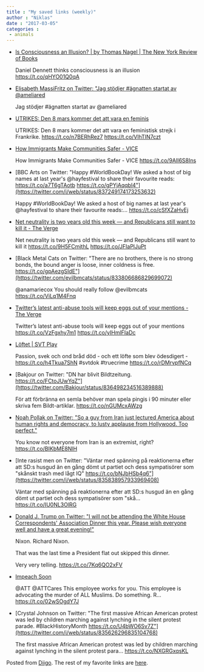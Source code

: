 ```yaml
---
title : "My saved links (weekly)"
author : "Niklas"
date : "2017-03-05"
categories : 
 - animals
---
```


- [Is Consciousness an Illusion? | by Thomas Nagel | The New York Review of Books](http://www.nybooks.com/articles/2017/03/09/is-consciousness-an-illusion-dennett-evolution/?utm_content=buffer0ee9b&utm_medium=social&utm_source=twitter.com&utm_campaign=buffer)
    
    Daniel Dennett thinks consciousness is an illusion https://t.co/qHYO01Q0qA
    
- [Elisabeth MassiFritz on Twitter: "Jag stödjer #ägnatten startat av @ameliared](https://twitter.com/i/web/status/837655514951614464)
    
    Jag stödjer #ägnatten startat av @ameliared
    
    
- [UTRIKES: Den 8 mars kommer det att vara en feminis](https://feministisktperspektiv.se/2017/03/03/8mars-strejk-och-protester-i-frankrike-och-globalt/)
    
    UTRIKES: Den 8 mars kommer det att vara en feministisk strejk i Frankrike. https://t.co/n7BERhRez7 https://t.co/VlhTIN7czt
    
- [How Immigrants Make Communities Safer - VICE](https://www.vice.com/en_us/article/how-immigrants-make-communities-safer?utm_content=bufferc0547&utm_medium=social&utm_source=twitter.com&utm_campaign=buffer)
    
    How Immigrants Make Communities Safer - VICE https://t.co/9AIl6S8Ins
    
- [BBC Arts on Twitter: "Happy #WorldBookDay! We asked a host of big names at last year's @hayfestival to share their favourite reads: https://t.co/a7T6gTAotb https://t.co/gPYjAqqbl4"](https://twitter.com/i/web/status/837249174173253632)
    
    Happy #WorldBookDay! We asked a host of big names at last year's @hayfestival to share their favourite reads:… https://t.co/cSfXZaHvEj
    
    
- [Net neutrality is two years old this week — and Republicans still want to kill it - The Verge](http://www.theverge.com/2017/3/1/14756064/net-neutrality-second-anniversary-under-assault?utm_campaign=theverge&utm_content=chorus&utm_medium=social&utm_source=twitter)
    
    Net neutrality is two years old this week — and Republicans still want to kill it https://t.co/9H5FCmjthL https://t.co/JFIaPlJuPt
    
- [Black Metal Cats on Twitter: "There are no brothers, there is no strong bonds, the bound anger is loose, inner coldness is free. https://t.co/gpAezgSIdE"](https://twitter.com/evilbmcats/status/833806686829699072)
    
    @anamariecox You should really follow @evilbmcats https://t.co/ViLq1M4Fnq
    
- [Twitter’s latest anti-abuse tools will keep eggs out of your mentions - The Verge](http://www.theverge.com/2017/3/1/14767074/twitter-anti-abuse-tools-filters-muting?utm_campaign=theverge&utm_content=chorus&utm_medium=social&utm_source=twitter)
    
    Twitter’s latest anti-abuse tools will keep eggs out of your mentions https://t.co/VzFgxhy7m1 https://t.co/yIHmlFIaDc
    
- [Löftet | SVT Play](http://www.svtplay.se/loftet)
    
    Passion, svek och ond bråd död - och ett löfte som blev ödesdigert - https://t.co/h4Tkua7ShN #svtdok #truecrime https://t.co/rDMrvpfNCq
    
    
- [Bakjour on Twitter: "DN har blivit Bildtzeitung. https://t.co/FCtoJUwYqZ"](https://twitter.com/Bakjour/status/836498234516389888)
    
    För att förbränna en semla behöver man spela pingis i 90 minuter eller skriva fem Bildt-artiklar. https://t.co/nGUMcxAWzg
    
- [Noah Pollak on Twitter: "So a guy from Iran just lectured America about human rights and democracy, to lusty applause from Hollywood. Too perfect."](https://twitter.com/noahpollak/status/836048363778781184)
    
    You know not everyone from Iran is an extremist, right? https://t.co/BIKbME8NlH
    
- [Inte rasist men on Twitter: "Väntar med spänning på reaktionerna efter att SD:s husgud än en gång dömt ut partiet och dess sympatisörer som "skånskt trash med lågt IQ" https://t.co/bNJbHSb4q6"](https://twitter.com/i/web/status/835838957933969408)
    
    Väntar med spänning på reaktionerna efter att SD:s husgud än en gång dömt ut partiet och dess sympatisörer som "skå… https://t.co/IU0NL3OlRG
    
- [Donald J. Trump on Twitter: "I will not be attending the White House Correspondents' Association Dinner this year. Please wish everyone well and have a great evening!"](https://twitter.com/realdonaldtrump/status/835608648625836032)
    
    Nixon. Richard Nixon.
    
    That was the last time a President flat out skipped this dinner.
    
    Very very telling. https://t.co/7Kq6QO2xFV
    
- [Impeach Soon](https://twitter.com/i/web/status/835668651990736896)
    
    @ATT @ATTCares This employee works for you. This employee is advocating the murder of ALL Muslims. Do something. R… https://t.co/02wSOgdY7J
    
- [Crystal Johnson on Twitter: "The first massive African American protest was led by children marching against lynching in the silent protest parade. #BlackHistoryMonth https://t.co/U4bWO6Sv7Z"](https://twitter.com/i/web/status/835626296835104768)
    
    The first massive African American protest was led by children marching against lynching in the silent protest para… https://t.co/NXGRGxqsKL
    

Posted from [Diigo](https://www.diigo.com). The rest of my favorite links are [here](https://www.diigo.com/user/npivic).
